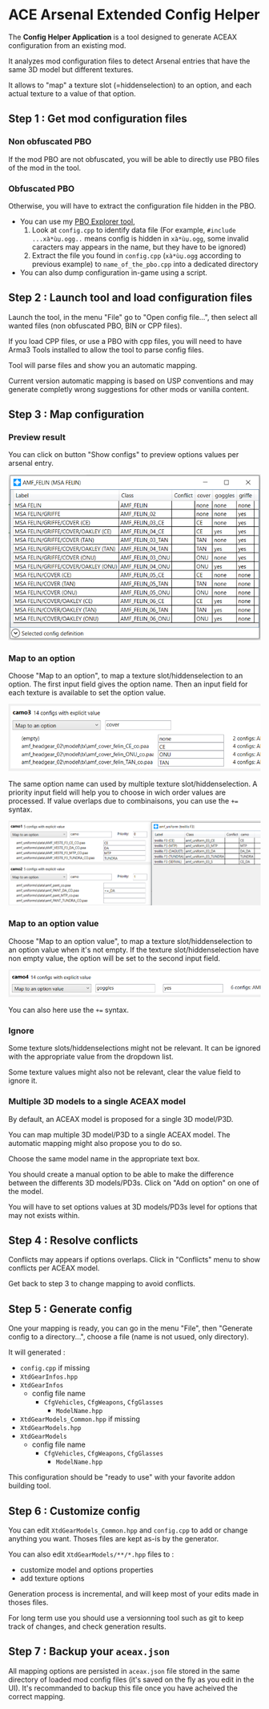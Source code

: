 # ACE Arsenal Extended Config Helper

The **Config Helper Application** is a tool designed to generate ACEAX configuration from an existing mod. 

It analyzes mod configuration files to detect Arsenal entries that have the same 3D model but different textures. 

It allows to "map" a texture slot (=hiddenselection) to an option, and each actual texture to a value of that option.

## Step 1 : Get mod configuration files

### Non obfuscated PBO

If the mod PBO are not obfuscated, you will be able to directly use PBO files of the mod in the tool.

### Obfuscated PBO

Otherwise, you will have to extract the configuration file hidden in the PBO. 
  - You can use my [PBO Explorer tool](https://github.com/jetelain/PboExplorer),
    1. Look at `config.cpp` to identify data file (For example, `#include ...xà*ùџ.ogg..` means config is hidden in `xà*ùџ.ogg`, some invalid caracters may appears in the name, but they have to be ignored)
    2. Extract the file you found in `config.cpp` (`xà*ùџ.ogg` according to previous example) to `name_of_the_pbo.cpp` into a dedicated directory
  - You can also dump configuration in-game using a script.


## Step 2 : Launch tool and load configuration files

Launch the tool, in the menu "File" go to "Open config file...", then select all wanted files (non obfuscated PBO, BIN or CPP files).

If you load CPP files, or use a PBO with cpp files, you will need to have Arma3 Tools installed to allow the tool to parse config files.

Tool will parse files and show you an automatic mapping. 

Current version automatic mapping is based on USP conventions and may generate completly wrong suggestions for other mods or vanilla content.

## Step 3 : Map configuration

### Preview result

You can click on button "Show configs" to preview options values per arsenal entry.

![Preview example](preview.png)

### Map to an option

Choose "Map to an option", to map a texture slot/hiddenselection to an option.
The first input field gives the option name. Then an input field for each texture is available to set the option value.

![Map to option example](maptooption.png)

The same option name can used by multiple texture slot/hiddenselection. 
A priority input field will help you to choose in wich order values are processed.
If value overlaps due to combinaisons, you can use the `+=` syntax. 

![Append example](maptooption_append.png)

### Map to an option value

Choose "Map to an option value", to map a texture slot/hiddenselection to an option value when it's not empty.
If the texture slot/hiddenselection have non empty value, the option will be set to the second input field.

![Map to option value example](maptooptionvalue.png)

You can also here use the `+=` syntax.

### Ignore

Some texture slots/hiddenselections might not be relevant. It can be ignored with the appropriate value from the dropdown list.

Some texture values might also not be relevant, clear the value field to ignore it.


### Multiple 3D models to a single ACEAX model

By default, an ACEAX model is proposed for a single 3D model/P3D. 

You can map multiple 3D model/P3D to a single ACEAX model. The automatic mapping might also propose you to do so.

Choose the same model name in the appropriate text box.

You should create a manual option to be able to make the difference between the differents 3D models/PD3s. Click on "Add on option" on one of the model.

You will have to set options values at 3D models/PD3s level for options that may not exists within.

## Step 4 : Resolve conflicts

Conflicts may appears if options overlaps. Click in "Conflicts" menu to show conflicts per ACEAX model.

Get back to step 3 to change mapping to avoid conflicts.

## Step 5 : Generate config

One your mapping is ready, you can go in the menu "File", then "Generate config to a directory...", choose a file (name is not usued, only directory).

It will generated :
  - `config.cpp` if missing
  - `XtdGearInfos.hpp`
  - `XtdGearInfos`
    - config file name
      - `CfgVehicles`, `CfgWeapons`, `CfgGlasses`
        - `ModelName.hpp`
  - `XtdGearModels_Common.hpp` if missing
  - `XtdGearModels.hpp`
  - `XtdGearModels`
    - config file name
      - `CfgVehicles`, `CfgWeapons`, `CfgGlasses`
        - `ModelName.hpp`

This configuration should be "ready to use" with your favorite addon building tool.

## Step 6 : Customize config

You can edit `XtdGearModels_Common.hpp` and `config.cpp` to add or change anything you want. Thoses files are kept as-is by the generator.

You can also edit `XtdGearModels/**/*.hpp` files to :
- customize model and options properties
- add texture options

Generation process is incremental, and will keep most of your edits made in thoses files.

For long term use you should use a versionning tool such as git to keep track of changes, and check generation results.

## Step 7 : Backup your `aceax.json`

All mapping options are persisted in `aceax.json` file stored in the same directory of loaded mod config files (it's saved on the fly as you edit in the UI). It's recommanded to backup this file once you have acheived the correct mapping.

